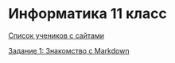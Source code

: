 # Информатика 11 класс

[Список учеников с сайтами](STUDENTS.md)

[Задание 1: Знакомство с Markdown](TASK1.md)
